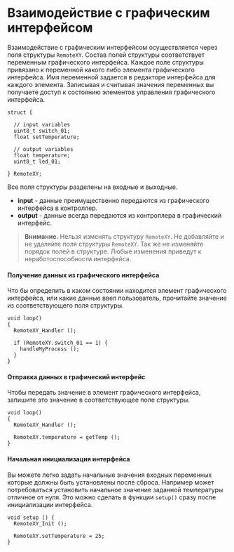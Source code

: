 # Взаимодействие с графическим интерфейсом

Взаимодействие с графическим интерфейсом осуществляется через поля структуры `RemoteXY`. Состав полей структуры соответствует переменным графического интерфейса. Каждое поле структуры привязано к переменной какого либо элемента графического интерфейса. Имя переменной задается в редакторе интерфейса для каждого элемента. Записывая и считывая значения переменных вы получаете доступ к состоянию элементов управления графического интерфейса. 

```
struct {    

  // input variables  
  uint8_t switch_01;   
  float setTemperature;  
  
  // output variables  
  float temperature;    
  uint8_t led_01;   
  
} RemoteXY;
```

Все поля структуры разделены на входные и выходные. 

- **input** - данные преимущественно передаются из графического интерфейса в контроллер.
- **output** - данные всегда передаются из контроллера в графический интерфейс.

> **Внимание.** Нельзя изменять структуру `RemoteXY`. Не добавляйте и не удаляйте поля структуры `RemoteXY`. Так же не изменяйте порядок полей в структуре. Любые изменения приведут к неработоспособности интерфейса.

#### Получение данных из графического интерфейса

Что бы определить в каком состоянии находится элемент графического интерфейса, или какие данные ввел пользователь, прочитайте значение из соответствующего поля структуры.

```
void loop() 
{ 
  RemoteXY_Handler ();
  
  if (RemoteXY.switch_01 == 1) {
    handleMyProcess ();
  }
}
```

#### Отправка данных в графический интерфейс

Чтобы передать значение в элемент графического интерфейса, запишите это значение в соответствующее поле структуры.

```
void loop() 
{ 
  RemoteXY_Handler ();
  
  RemoteXY.temperature = getTemp ();
}
```

#### Начальная инициализация интерфейса

Вы можете легко задать начальные значения входных переменных которые должны быть установлены после сброса. Например может потребоваться установить начальное значение заданной температуры отличное от нуля. Это можно сделать в функции `setup()` сразу после инициализации интерфейса.

```
void setup () {
  RemoteXY_Init ();  
  
  RemoteXY.setTemperature = 25; 
}
```

